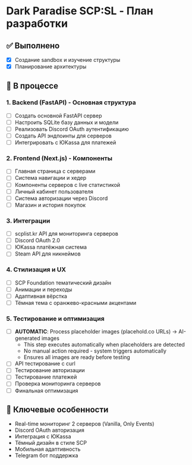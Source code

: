 # Dark Paradise SCP:SL - План разработки

## ✅ Выполнено
- [x] Создание sandbox и изучение структуры
- [x] Планирование архитектуры

## 🔄 В процессе

### 1. Backend (FastAPI) - Основная структура
- [ ] Создать основной FastAPI сервер
- [ ] Настроить SQLite базу данных и модели
- [ ] Реализовать Discord OAuth аутентификацию
- [ ] Создать API эндпоинты для серверов
- [ ] Интегрировать с ЮKassa для платежей

### 2. Frontend (Next.js) - Компоненты
- [ ] Главная страница с серверами
- [ ] Система навигации и хедер
- [ ] Компоненты серверов с live статистикой
- [ ] Личный кабинет пользователя
- [ ] Система авторизации через Discord
- [ ] Магазин и история покупок

### 3. Интеграции
- [ ] scplist.kr API для мониторинга серверов
- [ ] Discord OAuth 2.0
- [ ] ЮKassa платёжная система
- [ ] Steam API для никнеймов

### 4. Стилизация и UX
- [ ] SCP Foundation тематический дизайн
- [ ] Анимации и переходы
- [ ] Адаптивная вёрстка
- [ ] Тёмная тема с оранжево-красными акцентами

### 5. Тестирование и оптимизация
- [ ] **AUTOMATIC**: Process placeholder images (placehold.co URLs) → AI-generated images
  - This step executes automatically when placeholders are detected
  - No manual action required - system triggers automatically
  - Ensures all images are ready before testing
- [ ] API тестирование с curl
- [ ] Тестирование авторизации
- [ ] Тестирование платежей
- [ ] Проверка мониторинга серверов
- [ ] Финальная оптимизация

## 🎯 Ключевые особенности
- Real-time мониторинг 2 серверов (Vanilla, Only Events)
- Discord OAuth авторизация
- Интеграция с ЮKassa
- Тёмный дизайн в стиле SCP
- Мобильная адаптивность
- Telegram бот поддержка
